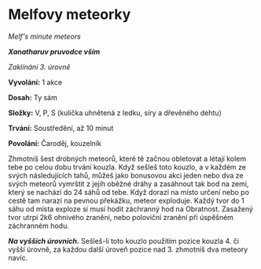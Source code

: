 # Melfovy meteorky

*Melf's minute meteors*

***Xanatharuv pruvodce vším***

*Zaklínání 3. úrovně*

**Vyvolání:** 1 akce

**Dosah:** Ty sám

**Složky:** V, P, S (kulička uhnětená z ledku, síry a dřevěného dehtu)

**Trvání:** Soustředění, až 10 minut

**Povolání:** Čaroděj, kouzelník

Zhmotníš šest drobných meteorů, které tě začnou obletovat a létají kolem tebe po celou dobu trvání kouzla. Když sešleš toto kouzlo, a v každém ze svých následujících tahů, můžeš jako bonusovou akci jeden nebo dva ze svých meteorů vymrštit z jejih oběžné dráhy a zasáhnout tak bod na zemi, který se nachází do 24 sáhů od tebe. Když dorazí na místo určení nebo po cestě tam narazí na pevnou překážku, meteor exploduje. Každý tvor do 1 sáhu od místa exploze si musí hodit záchranný hod na Obratnost. Zasažený tvor utrpí 2k6 ohnivého zranění, nebo poloviční zranění při úspěšném záchranném hodu.

***Na vyšších úrovních.*** Sešleš-li toto kouzlo použitím pozice kouzla 4. či vyšší úrovně, za každou další úroveň pozice nad 3. zhmotníš dva meteory navíc.